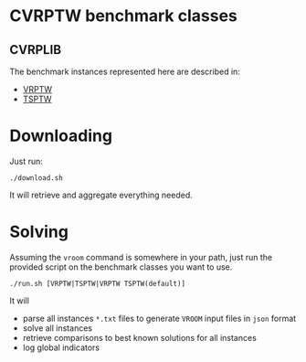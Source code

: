 # CVRPTW benchmark classes

## CVRPLIB

The benchmark instances represented here are described in:
- [VRPTW](https://www.sintef.no/projectweb/top/vrptw)
- [TSPTW](http://homepages.dcc.ufmg.br/~rfsilva/tsptw)

# Downloading

Just run:
```
./download.sh
```
It will retrieve and aggregate everything needed.

# Solving

Assuming the `vroom` command is somewhere in your path, just run the
provided script on the benchmark classes you want to use.
```
./run.sh [VRPTW|TSPTW|VRPTW TSPTW(default)]
```
It will
- parse all instances `*.txt` files to generate `VROOM` input files in `json`
format
- solve all instances
- retrieve comparisons to best known solutions for all instances
- log global indicators
